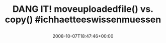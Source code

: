 ---
retweeted: false
source: <a href="http://twitter.com" rel="nofollow">Twitter Web Client</a>
entities:
  hashtags:
  - text: ichhaetteeswissenmuessen
    indices:
    - '41'
    - '66'
  symbols: []
  user_mentions: []
  urls: []
display_text_range:
- '0'
- '66'
favorite_count: '0'
id_str: '950019688'
truncated: false
retweet_count: '0'
id: '950019688'
created_at: Tue Oct 07 18:47:46 +0000 2008
favorited: false
full_text: 'DANG IT! move_uploaded_file() vs. copy() #ichhaetteeswissenmuessen'
lang: en
tags:
- ichhaetteeswissenmuessen
- pesos/twitter
date: '2008-10-07T18:47:46+00:00'
src: https://twitter.com/bascht/status/950019688
original_url: https://twitter.com/bascht/status/950019688
type: twitter_tweet
text: 'DANG IT! move_uploaded_file() vs. copy() #ichhaetteeswissenmuessen'
title: 'DANG IT! moveuploadedfile() vs. copy() #ichhaetteeswissenmuessen

  '

---
